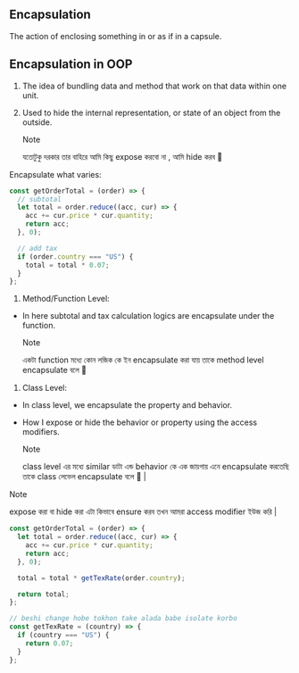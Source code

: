 ## Encapsulation

The action of enclosing something in or as if in a capsule.

## Encapsulation in OOP

1. The idea of bundling data and method that work on that data within one unit.

2. Used to hide the internal representation, or state of an object from the outside.
   > [!NOTE]
   > যতোটুকু দরকার তার বাহিরে আমি কিছু expose করবো না , আমি hide করব 🥷

Encapsulate what varies:

```js
const getOrderTotal = (order) => {
  // subtotal
  let total = order.reduce((acc, cur) => {
    acc += cur.price * cur.quantity;
    return acc;
  }, 0);

  // add tax
  if (order.country === "US") {
    total = total * 0.07;
  }
};
```

1. Method/Function Level:

- In here subtotal and tax calculation logics are encapsulate under the function.
  > [!NOTE]
  > একটা function মধ্যে কোন লজিক কে ইন encapsulate করা যায় তাকে method level encapsulate বলে 🥷

1. Class Level:

- In class level, we encapsulate the property and behavior.

- How I expose or hide the behavior or property using the access modifiers.
  > [!NOTE]
  > class level এর মধ্যে similar ডাটা এন্ড behavior কে এক জায়গায় এনে encapsulate করতেছি তাকে class লেভেল encapsulate বলে 🥷 |

> [!NOTE]
> expose করা বা hide করা এটা কিভাবে ensure করব তখন আমরা access modifier ইউজ করি |

```js
const getOrderTotal = (order) => {
  let total = order.reduce((acc, cur) => {
    acc += cur.price * cur.quantity;
    return acc;
  }, 0);

  total = total * getTexRate(order.country);

  return total;
};

// beshi change hobe tokhon take alada babe isolate korbo
const getTexRate = (country) => {
  if (country === "US") {
    return 0.07;
  }
};
```
